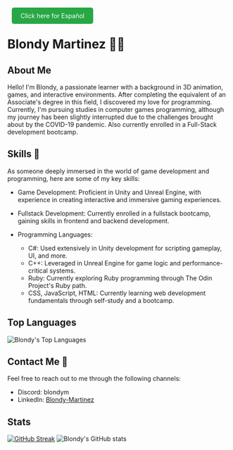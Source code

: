 <a href="README_ES.md" style="background-color: #28a745; color: white; padding: 10px 20px; text-decoration: none; border-radius: 5px; margin: 0 10px;">Click here for Español</a>

# Blondy Martinez 👨‍💻

## About Me
Hello! I'm Blondy, a passionate learner with a background in 3D animation, games, and interactive environments. After completing the equivalent of an Associate's degree in this field, I discovered my love for programming. Currently, I'm pursuing studies in computer games programming, although my journey has been slightly interrupted due to the challenges brought about by the COVID-19 pandemic. Also currently enrolled in a Full-Stack development bootcamp.

## Skills 🚀
As someone deeply immersed in the world of game development and programming, here are some of my key skills:

- Game Development: Proficient in Unity and Unreal Engine, with experience in creating interactive and immersive gaming experiences.
  
- Fullstack Development: Currently enrolled in a fullstack bootcamp, gaining skills in frontend and backend development.

- Programming Languages:

  - C#: Used extensively in Unity development for scripting gameplay, UI, and more.
  - C++: Leveraged in Unreal Engine for game logic and performance-critical systems.
  - Ruby: Currently exploring Ruby programming through The Odin Project's Ruby path.
  - CSS, JavaScript, HTML: Currently learning web development fundamentals through self-study and a bootcamp.

## Top Languages

![Blondy's Top Languages](https://github-readme-stats.vercel.app/api/top-langs/?username=BlondyMartinez&layout=compact&exclude_repo=CT6008)

## Contact Me 📧
Feel free to reach out to me through the following channels:

- Discord: blondym
- LinkedIn: [Blondy-Martinez](https://www.linkedin.com/in/blondy-martinez/)

## Stats
[![GitHub Streak](https://streak-stats.demolab.com?user=BlondyMartinez&theme=radical&date_format=j%20M%5B%20Y%5D&mode=weekly)](https://git.io/streak-stats)
![Blondy's GitHub stats](https://github-readme-stats.vercel.app/api?username=BlondyMartinez&show_icons=true&theme=radical)
